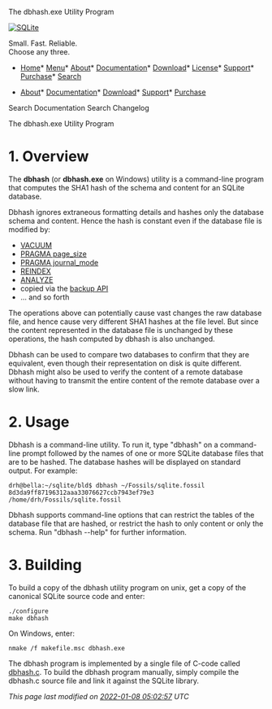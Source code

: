 




The dbhash.exe Utility Program




[![SQLite](images/sqlite370_banner.gif)](index.html)


Small. Fast. Reliable.  
Choose any three.


* [Home](index.html)* [Menu](javascript:void(0))* [About](about.html)* [Documentation](docs.html)* [Download](download.html)* [License](copyright.html)* [Support](support.html)* [Purchase](prosupport.html)* [Search](javascript:void(0))




* [About](about.html)* [Documentation](docs.html)* [Download](download.html)* [Support](support.html)* [Purchase](prosupport.html)






Search Documentation
Search Changelog










The dbhash.exe Utility Program


# 1\. Overview


The **dbhash** (or **dbhash.exe** on Windows) utility is a
command\-line program that computes the SHA1 hash of the schema and content 
for an SQLite database.



Dbhash ignores extraneous formatting details and hashes only the database
schema and content. Hence the hash is constant even if the database file
is modified by:



* [VACUUM](lang_vacuum.html)
* [PRAGMA page\_size](pragma.html#pragma_page_size)
* [PRAGMA journal\_mode](pragma.html#pragma_journal_mode)
* [REINDEX](lang_reindex.html)
* [ANALYZE](lang_analyze.html)
* copied via the [backup API](backup.html)
* ... and so forth


The operations above can potentially cause vast changes the raw database file,
and hence cause very different SHA1 hashes at the file level.
But since the content represented in the database file is unchanged by these
operations, the hash computed by dbhash is also unchanged.



Dbhash can be used to compare two databases to confirm that they
are equivalent, even though their representation on disk is quite different.
Dbhash might also be used to verify the content of a remote database without having
to transmit the entire content of the remote database over a slow link.



# 2\. Usage


Dbhash is a command\-line utility.
To run it, type "dbhash" on a command\-line prompt followed by the names of
one or more SQLite database files that are to be hashed.
The database hashes will be displayed on standard output.
For example:




```
drh@bella:~/sqlite/bld$ dbhash ~/Fossils/sqlite.fossil
8d3da9ff87196312aaa33076627ccb7943ef79e3 /home/drh/Fossils/sqlite.fossil

```

Dbhash supports command\-line options that can restrict the tables of the
database file that are hashed, or restrict the hash to only content or only
the schema. Run "dbhash \-\-help" for further information.



# 3\. Building


To build a copy of the dbhash utility program on unix, get a copy of the
canonical SQLite source code and enter:




```
./configure
make dbhash

```

On Windows, enter:




```
nmake /f makefile.msc dbhash.exe

```

The dbhash program is implemented by a single file of C\-code
called [dbhash.c](https://www.sqlite.org/src/artifact?ci=trunk&filename=tool/dbhash.c).
To build the dbhash program manually, simply compile the dbhash.c source file
and link it against the SQLite library.


*This page last modified on [2022\-01\-08 05:02:57](https://sqlite.org/docsrc/honeypot) UTC* 



